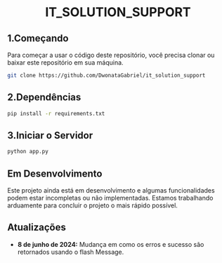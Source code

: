 <h1 align="center"> IT_SOLUTION_SUPPORT</h1>

<h2>1.Começando</h2>
Para começar a usar o código deste repositório, você precisa clonar ou baixar este repositório em sua máquina.<br>

```bash
git clone https://github.com/DwonataGabriel/it_solution_support
```

<h2>2.Dependências</h2>

```bash
pip install -r requirements.txt
```
<h2>3.Iniciar o Servidor</h2>

```bash
python app.py
```
## Em Desenvolvimento

Este projeto ainda está em desenvolvimento e algumas funcionalidades podem estar incompletas ou não implementadas. Estamos trabalhando arduamente para concluir o projeto o mais rápido possível.

## Atualizações
- **8 de junho de 2024:** Mudança em como os erros e sucesso são retornados usando o flash Message.



